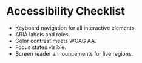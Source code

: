 # Accessibility Checklist

- Keyboard navigation for all interactive elements.
- ARIA labels and roles.
- Color contrast meets WCAG AA.
- Focus states visible.
- Screen reader announcements for live regions.

